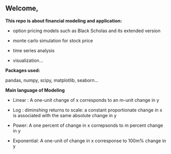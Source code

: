 ## Welcome,

**This repo is about financial modeling and application:**

* option pricing models such as Black Scholas and its extended version

*  monte carlo simulation for stock price

* time series analysis

* visualization...

**Packages used:**

pandas, numpy, scipy, matplotlib, seaborn...



**Main language of Modeling**

* Linear :
A one-unit change of x corresponds to an m-unit change in y

* Log : 
diminshing returns to scale: a constant proportionate change in x is associated with the same absolute change in y

* Power: 
A one percent of change in x correpsonds to m percent change in y

* Exponential:
A one-unit of change in x corresponse to 100m% change in y



